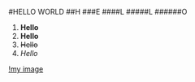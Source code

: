 #HELLO WORLD
##H
###E
####L
#####L
######O<asdasd>
1. ****Hello****
2.  **Hello**
25.  ~~Hello~~
36.   *Hello*

[!my image](http://www.zastavki.com/pictures/1366x768/2005/Animals_Cats__001795_1.jpg)